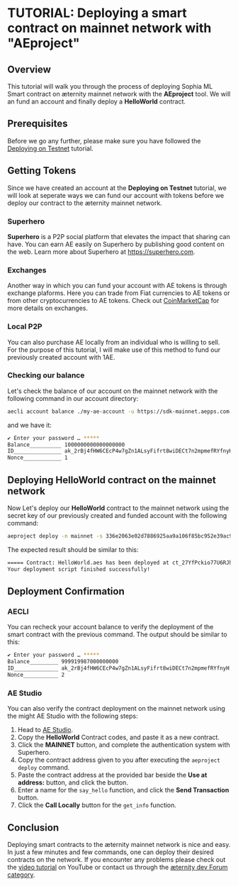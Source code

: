 # TUTORIAL: Deploying a smart contract on mainnet network with "AEproject"
## Overview
This tutorial will walk you through the process of deploying Sophia ML Smart contract on æternity mainnet network with the **AEproject** tool. We will an fund an account and finally deploy a **HelloWorld** contract.

## Prerequisites
Before we go any further, please make sure you have followed the <a href="../deploying-on-testnet" target="_blank">Deploying on Testnet</a> tutorial.

## Getting Tokens
Since we have created an account at the **Deploying on Testnet** tutorial, we will look at seperate ways we can fund our account with tokens before we deploy our contract to the æternity mainnet network.

### Superhero
**Superhero** is a P2P social platform that elevates the impact that sharing can have. You can earn AE easily on Superhero by publishing good content on the web. Learn more about Superhero at <a href="https://superhero.com" target="_blank">https://superhero.com</a>.

### Exchanges
Another way in which you can fund your account with AE tokens is through exchange plaforms. Here you can trade from Fiat currencies to AE tokens or from other cryptocurrencies to AE tokens. Check out <a href="https://coinmarketcap.com/currencies/aeternity/markets" target="_blank">CoinMarketCap</a> for more details on exchanges.

### Local P2P
You can also purchase AE locally from an individual who is willing to sell. For the purpose of this tutorial, I will make use of this method to fund our previously created account with 1AE.

### Checking our balance
Let's check the balance of our account on the mainnet network with the following command in our account directory:
```bash
aecli account balance ./my-ae-account -u https://sdk-mainnet.aepps.com
```
and we have it:
```bash
✔ Enter your password … *****
Balance__________ 1000000000000000000
ID_______________ ak_2rBj4fHW6CEcP4w7gZn1ALsyFifrt8wiDECt7n2mpmefRYfnyH
Nonce____________ 1
```

## Deploying HelloWorld contract on the mainnet network
Now Let's deploy our **HelloWorld** contract to the mainnet network using the secret key of our previously created and funded account with the following command:
```bash
aeproject deploy -n mainnet -s 336e2063e02d7886925aa9a106f85bc952e39ac974e40fa7490c0aab12b551c2f3606032c111eaacb784aa21f35534642ca1d198866285dc37832e1721ea1e47
```
The expected result should be similar to this:
```bash
===== Contract: HelloWorld.aes has been deployed at ct_27YfPckio77U6RJh9yisxidQZtegWmYQUxL5A8o8biQka7N4f1 =====
Your deployment script finished successfully!
```

## Deployment Confirmation
### AECLI
You can recheck your account balance to verify the deployment of the smart contract with the previous command. The output should be similar to this:
```bash
✔ Enter your password … *****
Balance_________ 999919987000000000
ID______________ ak_2rBj4fHW6CEcP4w7gZn1ALsyFifrt8wiDECt7n2mpmefRYfnyH
Nonce___________ 2
```

### AE Studio
You can also verify the contract deployment on the mainnet network using the might AE Studio with the following steps:

1. Head to <a href="https://studio.aepps.com" target="_blank">AE Studio</a>.
2. Copy the **HelloWorld** Contract codes, and paste it as a new contract.
3. Click the **MAINNET** button, and complete the authentication system with Superhero.
4. Copy the contract address given to you after executing the `aeproject deploy` command.
5. Paste the contract address at the provided bar beside the **Use at address:** button, and click the button.
6. Enter a name for the `say_hello` function, and click the **Send Transaction** button.
7. Click the **Call Locally** button for the `get_info` function.   

## Conclusion
Deploying smart contracts to the æternity mainnet network is nice and easy. In just a few minutes and few commands, one can deploy their desired contracts on the network. If you encounter any problems please check out the <a href="https://www.youtube.com/watch?v=uoF4LWo4624&list=PLVz98HTQCJzRmy8naIh49mAW306kGyGXA&index=4" target="_blank">video tutorial</a> on YouTube or contact us through the <a href="https://forum.aeternity.com/c/development" target="_blank">æternity dev Forum category</a>.